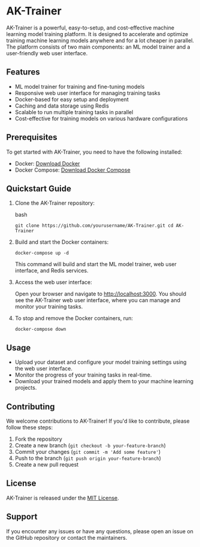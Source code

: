 AK-Trainer
==========

AK-Trainer is a powerful, easy-to-setup, and cost-effective machine learning model training platform. It is designed to accelerate and optimize training machine learning models anywhere and for a lot cheaper in parallel. The platform consists of two main components: an ML model trainer and a user-friendly web user interface.

Features
--------

*   ML model trainer for training and fine-tuning models
*   Responsive web user interface for managing training tasks
*   Docker-based for easy setup and deployment
*   Caching and data storage using Redis
*   Scalable to run multiple training tasks in parallel
*   Cost-effective for training models on various hardware configurations

Prerequisites
-------------

To get started with AK-Trainer, you need to have the following installed:

*   Docker: [Download Docker](https://www.docker.com/get-started)
*   Docker Compose: [Download Docker Compose](https://docs.docker.com/compose/install/)

Quickstart Guide
----------------

1.  Clone the AK-Trainer repository:
    
    bash
    
    `git clone https://github.com/yourusername/AK-Trainer.git cd AK-Trainer`
    
2.  Build and start the Docker containers:
    
    
    
    `docker-compose up -d`
    
    This command will build and start the ML model trainer, web user interface, and Redis services.
    
3.  Access the web user interface:
    
    Open your browser and navigate to [http://localhost:3000](http://localhost:3000). You should see the AK-Trainer web user interface, where you can manage and monitor your training tasks.
    
4.  To stop and remove the Docker containers, run:
    
    
    
    `docker-compose down`
    

Usage
-----

*   Upload your dataset and configure your model training settings using the web user interface.
*   Monitor the progress of your training tasks in real-time.
*   Download your trained models and apply them to your machine learning projects.

Contributing
------------

We welcome contributions to AK-Trainer! If you'd like to contribute, please follow these steps:

1.  Fork the repository
2.  Create a new branch (`git checkout -b your-feature-branch`)
3.  Commit your changes (`git commit -m 'Add some feature'`)
4.  Push to the branch (`git push origin your-feature-branch`)
5.  Create a new pull request

License
-------

AK-Trainer is released under the [MIT License](LICENSE).

Support
-------

If you encounter any issues or have any questions, please open an issue on the GitHub repository or contact the maintainers.